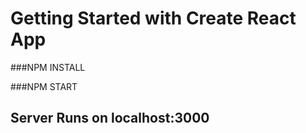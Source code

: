 # Getting Started with Create React App

###NPM INSTALL

###NPM START

## Server Runs on localhost:3000